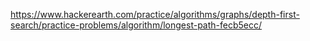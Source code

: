 https://www.hackerearth.com/practice/algorithms/graphs/depth-first-search/practice-problems/algorithm/longest-path-fecb5ecc/
